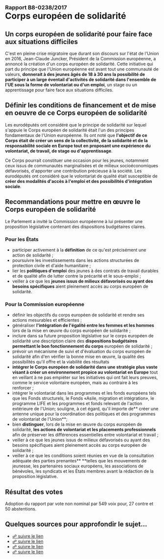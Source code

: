 # <font size=4>**Rapport B8-0238/2017**</font><br>Corps européen de solidarité


## Un corps européen de solidarité pour faire face aux situations difficiles

C'est en pleine crise migratoire que durant son discours sur l'état de l'Union en 2016, Jean-Claude Juncker, Président de la Commission européenne, a annoncé la création d'un corps européen de solidarité. Cette initiative qui part du principe que l'Union européenne est avant tout une communauté de valeurs, **donnerait à des jeunes âgés de 18 à 30 ans la possibilité de participer à un large éventail d'activités de solidarité dans l'ensemble de l'UE sous la forme de volontariat ou d'un emploi**, un stage ou un apprentissage pour faire face aux situations difficiles.


## Définir les conditions de financement et de mise en oeuvre de ce Corps européen de solidarité

Les eurodéputés ont considéré que le principe de solidarité sur lequel s'appuie le Corps européen de solidarité était l'un des principes fondamentaux de l'Union européenne. Ils ont noté que **l'objectif de ce Corps était de créer un sens de la collectivité, de la solidarité et de la responsabilité sociale en Europe tout en proposant une expérience du volontariat, de travail, de stage ou d'apprentissage**. 

Ce Corps pourrait constituer une occasion pour les jeunes, notamment ceux issus de communautés marginalisées et de milieux socioéconomiques défavorisés, d'apporter une contribution précieuse à la société. Les eurodéputés ont considéré que le volontariat de qualité était susceptible de **créer des modalités d'accès à l'emploi et des possibilités d'intégration sociale**.


## Recommandations pour mettre en œuvre le Corps européen de solidarité

Le Parlement a invité la Commission européenne à lui présenter une proposition législative contenant des dispositions budgétaires claires.


### Pour les États 

*   participer activement à la **définition** de ce qu'est précisément une action de solidarité ;
*   poursuivre les investissements dans les actions structurées de protection civile et d'aide humanitaire ;
*   lier les **politiques d'emploi** des jeunes à des contrats de travail durables et de qualité afin de lutter contre la précarité et le sous-emploi ;
*   veiller à ce que les **jeunes issus de milieux défavorisés ou ayant des besoins spécifiques** aient pleinement accès au corps européen de solidarité.


### Pour la Commission européenne

*   définir les objectifs du corps européen de solidarité et rendre ses actions mesurables et efficientes ;
*   généraliser **l'intégration de l'égalité entre les femmes et les hommes** lors de la mise en œuvre du corps européen de solidarité ;
*   inclure dans sa future proposition législative sur le corps européen de solidarité une description claire des **dispositions budgétaires permettant le bon fonctionnement du corps** européen de solidarité ;
*   prévoir un mécanisme de suivi et d'évaluation du corps européen de solidarité afin d'en vérifier la bonne mise en œuvre, la qualité des possibilités qu'il offre et la viabilité des résultats
*   **intégrer le Corps européen de solidarité dans une stratégie plus vaste visant à créer un environnement propice au volontariat en Europe** tout en veillant à ne pas empiéter sur les initiatives qui ont fait leurs preuves, comme le service volontaire européen, mais au contraire à les renforcer ;
*   intégrer le volontariat dans les programmes et les fonds européens tels que les Fonds structurels, le Fonds «Asile, migration et intégration», le programme LIFE et les programmes et fonds relevant de l'action extérieure de l'Union; souligne, à cet égard, qu'il importe de** créer une antenne unique pour la coordination des politiques et des programmes de volontariat de l'Union**;
*   bien **distinguer**, lors de la mise en œuvre du corps européen de solidarité, **les actions de volontariat et les placements professionnels** afin de préserver les différences essentielles entre volontariat et travail ;
*   veiller à ce que les jeunes issus de milieux défavorisés ou ayant des besoins spécifiques aient pleinement accès au corps européen de solidarité ;
*   veiller à ce que les conditions soient réunies en vue de la consultation adéquate des parties prenantes** **telles que les mouvements de jeunesse, les partenaires sociaux européens, les associations de bénévoles, les syndicats et les États membres avant la rédaction de la proposition législative.


## Résultat des votes

Adoption du rapport par vote non nominal par 549 voix pour, 27 contre et 50 abstentions.


## Quelques sources pour approfondir le sujet… 

*   [☍ suivre le lien](http://www.europarl.europa.eu/RegData/seance_pleniere/textes_adoptes/definitif/2017/04-06/0130/P8_TA(2017)0130_1_FR.pdf)
*   [☍ suivre le lien](http://eur-lex.europa.eu/legal-content/FR/TXT/PDF/?uri=CELEX:C2018/017/04&rid=1)
*   [☍ suivre le lien](http://europa.eu/rapid/press-release_SPEECH-16-3043_fr.htm)
*   [☍ suivre le lien](https://www.touteleurope.eu/actualite/la-politique-europeenne-de-la-jeunesse.html)
